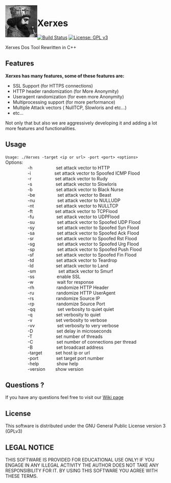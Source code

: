 <img align="left" width="100" height="100" src="/XerxesTheGreat.jpg">

# Xerxes

[![Build Status](https://travis-ci.org/sepehrdaddev/Xerxes.svg?branch=experimental)](https://travis-ci.org/sepehrdaddev/Xerxes)
[![License: GPL v3](https://img.shields.io/badge/License-GPL%20v3-blue.svg)](https://www.gnu.org/licenses/gpl-3.0)

Xerxes Dos Tool Rewritten in C++

## Features
**Xerxes has many features, some of these features are:**
* SSL Support (for HTTPS connections)
* HTTP header randomization (for More Anonymity)
* Useragent randomization (for even more Anonymity)
* Multiprocessing support (for more performance)
* Multiple Attack vectors ( NullTCP, Slowloris and etc...)
* etc...

Not only that but also we are aggressively developing it and adding a lot more features and functionalities.

## Usage
`Usage: ./Xerxes -target <ip or url> -port <port> <options>`\
Options:\
&emsp;&emsp;&emsp;&emsp;&emsp;-h&nbsp;&emsp;&emsp;&emsp;&emsp;&emsp;set attack vector to HTTP\
&emsp;&emsp;&emsp;&emsp;&emsp;-i&nbsp;&emsp;&emsp;&emsp;&emsp;&emsp;set attack vector to Spoofed ICMP Flood\
&emsp;&emsp;&emsp;&emsp;&emsp;-r&nbsp;&emsp;&emsp;&emsp;&emsp;&emsp;set attack vector to Rudy\
&emsp;&emsp;&emsp;&emsp;&emsp;-s&nbsp;&emsp;&emsp;&emsp;&emsp;&emsp;set attack vector to Slowloris\
&emsp;&emsp;&emsp;&emsp;&emsp;-b&nbsp;&emsp;&emsp;&emsp;&emsp;&emsp;set attack vector to Black Nurse\
&emsp;&emsp;&emsp;&emsp;&emsp;-be&emsp;&emsp;&emsp;&emsp;&emsp;set attack vector to Beast\
&emsp;&emsp;&emsp;&emsp;&emsp;-nu&emsp;&emsp;&emsp;&emsp;&emsp;set attack vector to NULLUDP\
&emsp;&emsp;&emsp;&emsp;&emsp;-nt&emsp;&emsp;&emsp;&emsp;&emsp;set attack vector to NULLTCP\
&emsp;&emsp;&emsp;&emsp;&emsp;-ft&emsp;&emsp;&emsp;&emsp;&emsp;set attack vector to TCPFlood\
&emsp;&emsp;&emsp;&emsp;&emsp;-fu&emsp;&emsp;&emsp;&emsp;&emsp;set attack vector to UDPFlood\
&emsp;&emsp;&emsp;&emsp;&emsp;-su&emsp;&emsp;&emsp;&emsp;&emsp;set attack vector to Spoofed UDP Flood\
&emsp;&emsp;&emsp;&emsp;&emsp;-sy&emsp;&emsp;&emsp;&emsp;&emsp;set attack vector to Spoofed Syn Flood\
&emsp;&emsp;&emsp;&emsp;&emsp;-sa&emsp;&emsp;&emsp;&emsp;&emsp;set attack vector to Spoofed Ack Flood\
&emsp;&emsp;&emsp;&emsp;&emsp;-sr&emsp;&emsp;&emsp;&emsp;&emsp;set attack vector to Spoofed Rst Flood\
&emsp;&emsp;&emsp;&emsp;&emsp;-sg&emsp;&emsp;&emsp;&emsp;&emsp;set attack vector to Spoofed Urg Flood\
&emsp;&emsp;&emsp;&emsp;&emsp;-sp&emsp;&emsp;&emsp;&emsp;&emsp;set attack vector to Spoofed Push Flood\
&emsp;&emsp;&emsp;&emsp;&emsp;-sf&emsp;&emsp;&emsp;&emsp;&emsp;set attack vector to Spoofed Fin Flood\
&emsp;&emsp;&emsp;&emsp;&emsp;-td&emsp;&emsp;&emsp;&emsp;&emsp;set attack vector to Teardrop\
&emsp;&emsp;&emsp;&emsp;&emsp;-ld&emsp;&emsp;&emsp;&emsp;&emsp;set attack vector to Land\
&emsp;&emsp;&emsp;&emsp;&emsp;-sm&emsp;&emsp;&emsp;&emsp;&emsp;set attack vector to Smurf\
&emsp;&emsp;&emsp;&emsp;&emsp;-ss&emsp;&emsp;&emsp;&emsp;&emsp;enable SSL\
&emsp;&emsp;&emsp;&emsp;&emsp;-w&nbsp;&emsp;&emsp;&emsp;&emsp;&emsp;wait for response\
&emsp;&emsp;&emsp;&emsp;&emsp;-rh&emsp;&emsp;&emsp;&emsp;&emsp;randomize HTTP Header\
&emsp;&emsp;&emsp;&emsp;&emsp;-ru&emsp;&emsp;&emsp;&emsp;&emsp;randomize HTTP UserAgent\
&emsp;&emsp;&emsp;&emsp;&emsp;-rs&emsp;&emsp;&emsp;&emsp;&emsp;randomize Source IP\
&emsp;&emsp;&emsp;&emsp;&emsp;-rp&emsp;&emsp;&emsp;&emsp;&emsp;randomize Source Port\
&emsp;&emsp;&emsp;&emsp;&emsp;-qq&emsp;&emsp;&emsp;&emsp;&emsp;set verbosity to quiet quiet\
&emsp;&emsp;&emsp;&emsp;&emsp;-q&nbsp;&emsp;&emsp;&emsp;&emsp;&emsp;set verbosity to quiet\
&emsp;&emsp;&emsp;&emsp;&emsp;-v&nbsp;&emsp;&emsp;&emsp;&emsp;&emsp;set verbosity to verbose\
&emsp;&emsp;&emsp;&emsp;&emsp;-vv&emsp;&emsp;&emsp;&emsp;&emsp;set verbosity to very verbose\
&emsp;&emsp;&emsp;&emsp;&emsp;-D&nbsp;&emsp;&emsp;&emsp;&emsp;&emsp;set delay in microseconds\
&emsp;&emsp;&emsp;&emsp;&emsp;-T&nbsp;&emsp;&emsp;&emsp;&emsp;&emsp;set number of threads\
&emsp;&emsp;&emsp;&emsp;&emsp;-C&nbsp;&emsp;&emsp;&emsp;&emsp;&emsp;set number of connections per thread\
&emsp;&emsp;&emsp;&emsp;&emsp;-B&nbsp;&emsp;&emsp;&emsp;&emsp;&emsp;set broadcast address\
&emsp;&emsp;&emsp;&emsp;&emsp;-target&emsp;&emsp;&emsp;set host ip or url\
&emsp;&emsp;&emsp;&emsp;&emsp;-port&emsp;&emsp;&emsp;&emsp;set target port number\
&emsp;&emsp;&emsp;&emsp;&emsp;-help&emsp;&emsp;&emsp;&emsp;show help\
&emsp;&emsp;&emsp;&emsp;&emsp;-version&nbsp;&emsp;&emsp;show version

## Questions ?
If you have any questions feel free to visit our <a href="https://github.com/sepehrdaddev/Xerxes/wiki">Wiki page</a>

## License
This software is distributed under the GNU General Public License version 3 (GPLv3)

## LEGAL NOTICE
THIS SOFTWARE IS PROVIDED FOR EDUCATIONAL USE ONLY! IF YOU ENGAGE IN ANY ILLEGAL ACTIVITY THE AUTHOR DOES NOT TAKE ANY RESPONSIBILITY FOR IT. BY USING THIS SOFTWARE YOU AGREE WITH THESE TERMS.
